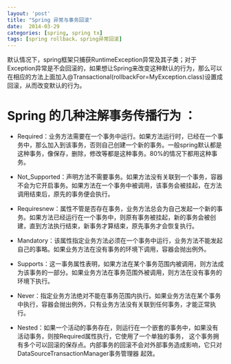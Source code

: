 ```yaml
---
layout: 'post'
title: "Spring 异常与事务回滚"
date:  2014-03-29
categories: [spring, spring tx] 
tags: [spring rollback，spring异常回滚]
---
```


默认情况下，spring框架只捕获RuntimeException异常及其子类；对于Exception异常是不会回滚的，如果想让Spring来改变这种默认的行为，那么可以在相应的方法上面加入@Transactional(rollbackFor=MyException.class)设置成回滚，从而改变默认的行为。

# Spring 的几种注解事务传播行为 ：

- Required：业务方法需要在一个事务中运行。如果方法运行时，已经在一个事务中，那么加入到该事务，否则自己创建一个新的事务。一般spring默认都是这种事务，像保存，删除，修改等都是这种事务。80%的情况下都用这种事务。

- Not_Supported：声明方法不需要事务。如果方法没有关联到一个事务，容器不会为它开启事务。如果方法在一个事务中被调用，该事务会被挂起，在方法调用结束后，原先的事务便会执行。

- Requiresnew：属性不管是否存在事务，业务方法总会为自己发起一个新的事务。如果方法已经运行在一个事务中，则原有事务被挂起，新的事务会被创建，直到方法执行结束，新事务才算结束，原先事务才会恢复执行。

- Mandatory：该属性指定业务方法必须在一个事务中运行，业务方法不能发起自己的事略。如果业务方法在没有事务的环境下调用，容器会抛出例外。

- Supports：这一事务属性表明，如果方法在某个事务范围内被调用，则方法成为该事务的一部分。如果业务方法在事务范围外被调用，则方法在没有事务的环境下执行。

- Never：指定业务方法绝对不能在事务范围内执行。如果业务方法在某个事务中执行，容器会抛出例外，只有业务方法没有关联到任何事务，才能正常执行。

- Nested：如果一个活动的事务存在，则运行在一个嵌套的事务中，如果没有活动事务，则按Required属性执行，它使用了一个单独的事务， 这个事务拥有多个可以回滚的保存点。内部事务的回滚不会对外部事务造成影响，它只对DataSourceTransactionManager事务管理器 起效。
